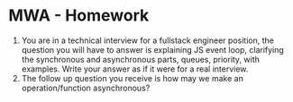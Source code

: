 # MWA - Homework
1. You are in a technical interview for a fullstack engineer position, the question you will have to answer is explaining JS event loop, clarifying the synchronous and asynchronous parts, queues, priority, with examples. Write your answer as if it were for a real interview.
2. The follow up question you receive is how may we make an operation/function asynchronous?
